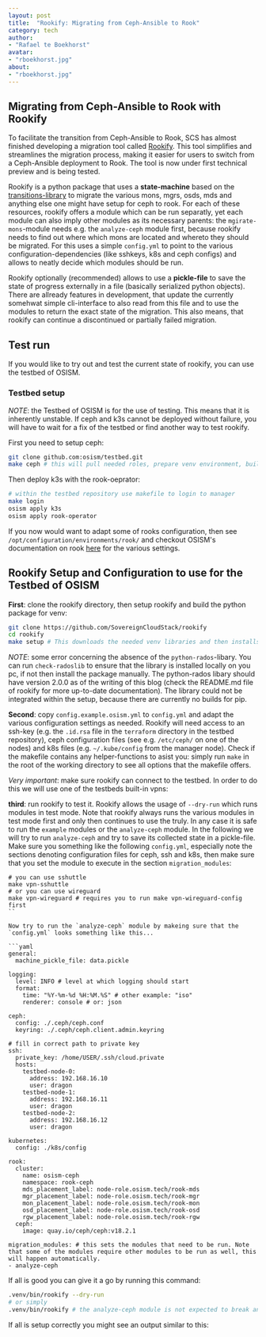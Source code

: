 ```yaml
---
layout: post
title:  "Rookify: Migrating from Ceph-Ansible to Rook"
category: tech
author:
- "Rafael te Boekhorst"
avatar:
- "rboekhorst.jpg"
about:
- "rboekhorst.jpg"
---
```


## Migrating from Ceph-Ansible to Rook with Rookify

To facilitate the transition from Ceph-Ansible to Rook, SCS has almost finished developing a migration tool called [Rookify](https://github.com/SovereignCloudStack/rookify). This tool simplifies and streamlines the migration process, making it easier for users to switch from a Ceph-Ansible deployment to Rook. The tool is now under first technical preview and is being tested.

Rookify is a python package that uses a **state-machine** based on the [transitions-library]() to migrate the various mons, mgrs, osds, mds and anything else one might have setup for ceph to rook. For each of these resources, rookify offers a module which can be run separatly, yet each module can also imply other modules as its necessary parents: the `mgirate-mons`-module needs e.g. the `analyze-ceph` module first, because rookify needs to find out where which mons are located and whereto they should be migrated.
For this uses a simple `config.yml` to point to the various configuration-dependencies (like sshkeys, k8s and ceph configs) and allows to neatly decide which modules should be run. 

Rookify optionally (recommended) allows to use a **pickle-file** to save the state of progress externally in a file (basically serialized python objects). There are allready features in development, that update the currently somehwat simple cli-interface to also read from this file and to use the modules to return the exact state of the migration. This also means, that rookify can continue a discontinued or partially failed migration.

## Test run

If you would like to try out and test the current state of rookify, you can use the testbed of OSISM. 

### Testbed setup

_NOTE_: the Testbed of OSISM is for the use of testing. This means that it is inherently unstable. If ceph and k3s cannot be deployed without failure, you will have to wait for a fix of the testbed or find another way to test rookify.

First you need to setup ceph:

```bash
git clone github.com:osism/testbed.git
make ceph # this will pull needed roles, prepare venv environment, build infrastructure, create the manager and then deploy ceph
````

Then deploy k3s with the rook-oeprator:

```bash
# within the testbed repository use makefile to login to manager
make login 
osism apply k3s
osism apply rook-operator
```

If you now would want to adapt some of rooks configuration, then see `/opt/configuration/environments/rook/` and checkout OSISM's documentation on rook [here]() for the various settings.

## Rookify Setup and Configuration to use for the Testbed of OSISM

**First**: clone the rookify directory, then setup rookify and build the python package for venv:

```bash
git clone https://github.com/SovereignCloudStack/rookify
cd rookify
make setup # This downloads the needed venv libraries and then installs the rookify package into .venv/bin/rookify of the working directory
```

_NOTE_: some error concerning the absence of the `python-rados`-libary. You can run `check-radoslib` to ensure that the library is installed locally on you pc, if not then install the package manually. The python-rados libary should have version 2.0.0 as of the writing of this blog (check the README.md file of rookify for more up-to-date documentation). The library could not be integrated within the setup, because there are currently no builds for pip.

**Second**: copy `config.example.osism.yml` to `config.yml` and adapt the various configuration settings as needed. Rookify will need access to an ssh-key (e.g. the `.id.rsa` file in the `terraform` directory in the testbed repository), ceph configuration files (see e.g. `/etc/ceph/` on one of the nodes) and k8s files (e.g. `~/.kube/config` from the manager node). Check if the makefile contains any helper-functions to asist you: simply run `make` in the root of the working directory to see all options that the makefile offers. 

_Very important_: make sure rookify can connect to the testbed. In order to do this we will use one of the testbeds built-in vpns:


**third**: run rookify to test it. Rookify allows the usage of `--dry-run` which runs modules in test mode. Note that rookify always runs the various modules in test mode first and only then continues to use the truly. In any case it is safe to run the `example` modules or the `analyze-ceph` module. In the following we will try to run `analyze-ceph` and try to save its collected state in a pickle-file. Make sure you something like the following `config.yml`, especially note the sections denoting configuration files for ceph, ssh and k8s, then make sure that you set the module to execute in the section `migration_modules`:

```
# you can use sshuttle
make vpn-sshuttle
# or you can use wireguard
make vpn-wireguard # requires you to run make vpn-wireguard-config first
``

Now try to run the `analyze-ceph` module by makeing sure that the `config.yml` looks something like this...

```yaml
general:
  machine_pickle_file: data.pickle

logging:
  level: INFO # level at which logging should start
  format:
    time: "%Y-%m-%d %H:%M.%S" # other example: "iso"
    renderer: console # or: json

ceph:
  config: ./.ceph/ceph.conf
  keyring: ./.ceph/ceph.client.admin.keyring

# fill in correct path to private key
ssh:
  private_key: /home/USER/.ssh/cloud.private
  hosts:
    testbed-node-0:
      address: 192.168.16.10
      user: dragon
    testbed-node-1:
      address: 192.168.16.11
      user: dragon
    testbed-node-2:
      address: 192.168.16.12
      user: dragon

kubernetes:
  config: ./k8s/config

rook:
  cluster:
    name: osism-ceph
    namespace: rook-ceph
    mds_placement_label: node-role.osism.tech/rook-mds
    mgr_placement_label: node-role.osism.tech/rook-mgr
    mon_placement_label: node-role.osism.tech/rook-mon
    osd_placement_label: node-role.osism.tech/rook-osd
    rgw_placement_label: node-role.osism.tech/rook-rgw
  ceph:
    image: quay.io/ceph/ceph:v18.2.1

migration_modules: # this sets the modules that need to be run. Note that some of the modules require other modules to be run as well, this will happen automatically.
- analyze-ceph
```

If all is good you can give it a go by running this command:

```bash
.venv/bin/rookify --dry-run
# or simply
.venv/bin/rookify # the analyze-ceph module is not expected to break anything
```

If all is setup correctly you might see an output similar to this:

```bash

```




